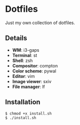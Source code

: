 # Dotfiles
Just my own collection of dotfiles.

## Details
- **WM**: i3-gaps
- **Terminal**: st
- **Shell**: zsh
- **Compositor**: compton
- **Color scheme**: pywal
- **Editor**: vim
- **Image viewer**: sxiv
- **File manager**: lf

## Installation
```
$ chmod +x install.sh
$ ./install.sh
```

